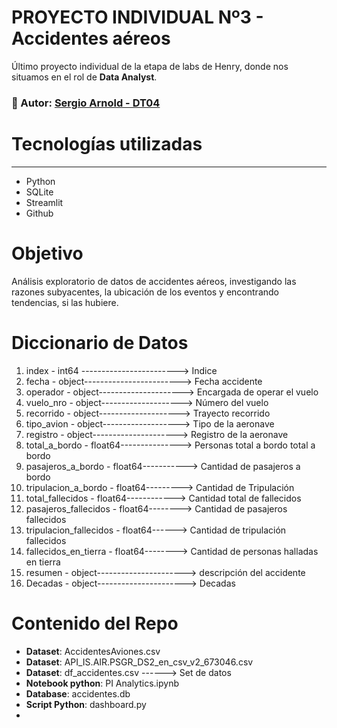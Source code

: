 # PROYECTO INDIVIDUAL Nº3 - Accidentes aéreos
Último proyecto individual de la etapa de labs de Henry, donde nos situamos en el rol de **Data Analyst**.

### 🧑 Autor: [Sergio Arnold - DT04](https://github.com/sergioarnold87)

# Tecnologías utilizadas

---


* Python
* SQLite
* Streamlit
* Github

# Objetivo 
Análisis exploratorio de datos de accidentes aéreos, investigando las razones subyacentes, la ubicación de los eventos y encontrando tendencias, si las hubiere.

# Diccionario de Datos

1.    index - int64 ------------------------> Indice
2.    fecha - object------------------------> Fecha accidente
3.    operador - object---------------------> Encargada de operar el vuelo
4.    vuelo_nro - object--------------------> Número del vuelo
5.    recorrido - object--------------------> Trayecto recorrido
6.    tipo_avion - object-------------------> Tipo de la aeronave
7.    registro - object---------------------> Registro de la aeronave
8.    total_a_bordo - float64---------------> Personas total a bordo total a bordo
9.    pasajeros_a_bordo - float64-----------> Cantidad de pasajeros a bordo
10.   tripulacion_a_bordo - float64---------> Cantidad de Tripulación
11.   total_fallecidos - float64------------> Cantidad total de fallecidos
12.   pasajeros_fallecidos - float64--------> Cantidad de pasajeros fallecidos
13.   tripulacion_fallecidos - float64------> Cantidad de tripulación fallecidos
14.   fallecidos_en_tierra - float64--------> Cantidad de personas halladas en tierra
15.   resumen - object----------------------> descripción del accidente
16.   Decadas - object----------------------> Decadas


# Contenido del Repo

* **Dataset**: AccidentesAviones.csv
* **Dataset**: API_IS.AIR.PSGR_DS2_en_csv_v2_673046.csv
* **Dataset**: df_accidentes.csv ------> Set de datos 
* **Notebook python**: PI Analytics.ipynb
* **Database**: accidentes.db
* **Script Python**: dashboard.py
* 
